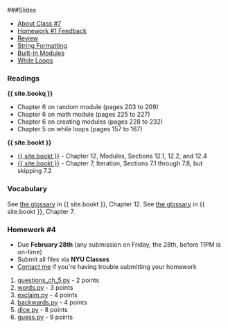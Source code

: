 <a name="class7"></a>

###Slides
* [About Class #7](classes/07/slides/meta.html)
* [Homework #1 Feedback](classes/07/slides/homework-1-feedback.html)
* [Review](classes/07/slides/review.html)
* [String Formatting](classes/07/slides/string-formatting.html)
* [Built-In Modules](classes/07/slides/modules.html)
* [While Loops](classes/07/slides/while.html)

### Readings
__{{ site.bookq }}__

* Chapter 6 on random module (pages 203 to 209) 
* Chapter 6 on math module (pages 225 to 227)
* Chapter 6 on creating modules (pages 228 to 232)
* Chapter 5 on while loops (pages 157 to 167)

__{{ site.bookt }}__

* [{{ site.bookt }}](http://openbookproject.net/thinkcs/python/english3e/modules.html) - Chapter 12, Modules, Sections 12.1, 12.2, and 12.4
* [{{ site.bookt }}](http://openbookproject.net/thinkcs/python/english3e/iteration.html) - Chapter 7, Iteration, Sections 7.1 through 7.8, but skipping 7.2 

### Vocabulary
See [the glossary](http://openbookproject.net/thinkcs/python/english3e/modules.html#glossary) in {{ site.bookt }}, Chapter 12.
See [the glossary](http://openbookproject.net/thinkcs/python/english3e/iteration.html#glossary) in {{ site.bookt }}, Chapter 7.

### Homework #4

* Due __February 28th__ (any submission on Friday, the 28th, before 11PM is on-time)
* Submit all files via __NYU Classes__
* [Contact me](index.html#contact-info) if you're having trouble submitting your homework

1. [questions\_ch\_5.py](homework/hw4/questions_ch_5.py) - 2 points
2. [words.py](homework/hw4/words.py) - 3 points
3. [exclaim.py](homework/hw4/exclaim.py) - 4 points
4. [backwards.py](homework/hw4/backwards.py) - 4 points
5. [dice.py](homework/hw4/dice.py) - 8 points
6. [guess.py](homework/hw4/guess.py) - 9 points
